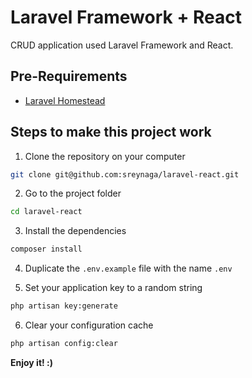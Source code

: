 # Laravel Framework + React
CRUD application used Laravel Framework and React.

## Pre-Requirements

- [Laravel Homestead](https://laravel.com/docs/5.4/homestead)

## Steps to make this project work

1. Clone the repository on your computer
```sh
git clone git@github.com:sreynaga/laravel-react.git
```

2. Go to the project folder
```sh
cd laravel-react
```

3. Install the dependencies
```sh
composer install
```

4. Duplicate the `.env.example` file with the name `.env`

5. Set your application key to a random string
```sh
php artisan key:generate
```

6. Clear your configuration cache
```sh
php artisan config:clear
```

**Enjoy it! :)**